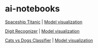 # ai-notebooks
[Spaceship Titanic](https://github.com/edwinsoftwaredev/ai-notebooks/blob/main/spaceship-titanic.ipynb) | [Model visualization](https://wandb.ai/edwinsoftwaredev-personal/Spaceship%20Titanic)

[Digit Recognizer](https://github.com/edwinsoftwaredev/ai-notebooks/blob/main/digit_recognizer.ipynb) | [Model visualization](https://wandb.ai/edwinsoftwaredev-personal/Digit%20Recognizer)

[Cats vs Dogs Classifier](https://github.com/edwinsoftwaredev/ai-notebooks/blob/main/cats_dogs_classifier.ipynb) | [Model visualization](https://wandb.ai/edwinsoftwaredev-personal/cats_dogs_classifier)

